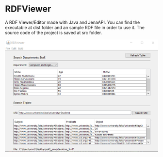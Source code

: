 # RDFViewer
A RDF Viewer/Editor made with Java and JenaAPI. You can find the executable at dist folder and an sample RDF file in order to use it.
The source code of the project is saved at src folder.

![GitHub Logo](screenshot_aa.png)

